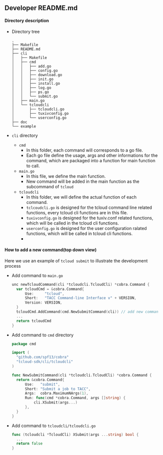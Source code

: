 ## Developer README.md

#### Directory description

+ Directory tree

  ~~~
  .
  ├── Makefile
  ├── README.md
  ├── cli
  │   ├── Makefile
  │   ├── cmd
  │   │   ├── add.go
  │   │   ├── config.go
  │   │   ├── download.go
  │   │   ├── init.go
  │   │   ├── install.go
  │   │   ├── log.go
  │   │   ├── ps.go
  │   │   └── submit.go
  │   ├── main.go
  │   └── tcloudcli
  │       ├── tcloudcli.go
  │       ├── tuxivconfig.go
  │       └── userconfig.go
  ├── doc
  └── example
  ~~~

+ `cli` directory

  + `cmd`
    + In this folder, each command will corresponds to a go file.
    + Each go file define the usage, args and other informations for the command, which are packaged into a function for main function to call.
  + `main.go`
    + In this file, we define the main function. 
    + New command will be added in the main function as the subcommand of `tcloud`
  + `tcloudcli`
    + In this folder, we will define the actual function of each command.
    + `tclcoudcli.go` is designed for the tcloud command line related functions, every tcloud cli functions are in this file.
    + `tuxivconfig.go` is designed for the tuxiv.conf related functions, which will be called in the tcloud cli functions.
    + `userconfig.go` is designed for the user configuration ralated functions, which will be called in tcloud cli functions.
    + 

#### How to add a new command(top down view)

Here we use an example of `tcloud submit` to illustrate the development process

+ Add command to `main.go`

  ~~~go
  unc newTcloudCommand(cli *tcloudcli.TcloudCli) *cobra.Command {
  	var tcloudCmd = &cobra.Command{
  		Use:     "tcloud",
  		Short:   "TACC Command-line Interface v" + VERSION,
  		Version: VERSION,
  	}
  	tcloudCmd.AddCommand(cmd.NewSubmitCommand(cli)) // add new command
  	...
  	return tcloudCmd
  }
  ~~~

+ Add command to `cmd` directory

  ~~~go
  package cmd
  
  import (
  	"github.com/spf13/cobra"
  	"tcloud-sdk/cli/tcloudcli"
  )
  
  func NewSubmitCommand(cli *tcloudcli.TcloudCli) *cobra.Command {
  	return &cobra.Command{
  		Use:   "submit",
  		Short: "Submit a job to TACC",
  		Args:  cobra.MaximumNArgs(1),
  		Run: func(cmd *cobra.Command, args []string) {
  			cli.XSubmit(args...)
  		},
  	}
  }
  ~~~

+ Add command to `tcloudcli/tcloudcli.go`

  ~~~go
  func (tcloudcli *TcloudCli) XSubmit(args ...string) bool {
  	...
  	return false
  }
  ~~~

  